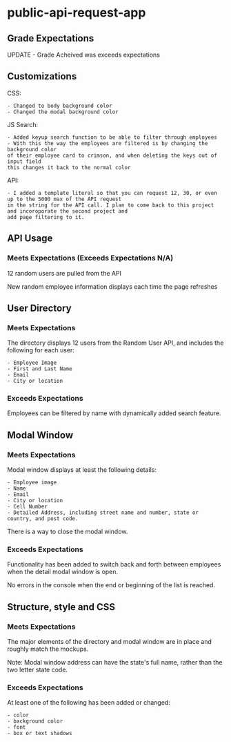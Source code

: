 # public-api-request-app

## Grade Expectations

UPDATE - Grade Acheived was exceeds expectations

## Customizations

CSS:

    - Changed to body background color
    - Changed the modal background color

JS Search:

    - Added keyup search function to be able to filter through employees
    - With this the way the employees are filtered is by changing the background color
    of their employee card to crimson, and when deleting the keys out of input field 
    this changes it back to the normal color

API:

    - I added a template literal so that you can request 12, 30, or even up to the 5000 max of the API request
    in the string for the API call. I plan to come back to this project and incoroporate the second project and 
    add page filtering to it.

## API Usage

### Meets Expectations (Exceeds Expectations N/A)

12 random users are pulled from the API

New random employee information displays each time the page refreshes

## User Directory

### Meets Expectations

The directory displays 12 users from the Random User API, and includes the following for each user:

    - Employee Image
    - First and Last Name
    - Email
    - City or location

### Exceeds Expectations

Employees can be filtered by name with dynamically added search feature.

## Modal Window

### Meets Expectations

Modal window displays at least the following details:

    - Employee image
    - Name
    - Email
    - City or location
    - Cell Number
    - Detailed Address, including street name and number, state or country, and post code.

There is a way to close the modal window.

### Exceeds Expectations

Functionality has been added to switch back and forth between employees when the detail modal window is open.

No errors in the console when the end or beginning of the list is reached.

## Structure, style and CSS

### Meets Expectations

The major elements of the directory and modal window are in place and roughly match the mockups.

Note: Modal window address can have the state's full name, rather than the two letter state code.

### Exceeds Expectations

At least one of the following has been added or changed:

    - color
    - background color
    - font
    - box or text shadows
